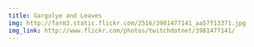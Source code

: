 ```yaml
---
title: Gargolye and Leaves 
img: http://farm3.static.flickr.com/2516/3981477141_aa57f13371.jpg 
img_link: http://www.flickr.com/photos/twitchdotnet/3981477141/ 
---
```


